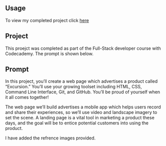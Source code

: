## Usage
To view my completed project click [here](https://jolbol1.github.io/excurison/)
## Project
This proejct was completed as part of the Full-Stack developer course with Codecademy. The prompt is shown below.

## Prompt
In this project, you’ll create a web page which advertises a product called “Excursion.” You’ll use your growing toolset including HTML, CSS, Command Line Interface, Git, and GitHub. You’ll be proud of yourself when it all comes together!

The web page we’ll build advertises a mobile app which helps users record and share their experiences, so we’ll use video and landscape imagery to set the scene. A landing page is a vital tool in marketing a product these days, and the goal will be to entice potential customers into using the product.

I have added the refrence images provided.